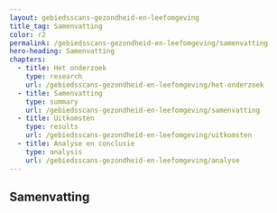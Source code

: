 ```yaml
---
layout: gebiedsscans-gezondheid-en-leefomgeving
title_tag: Samenvatting
color: r2
permalink: /gebiedsscans-gezondheid-en-leefomgeving/samenvatting
hero-heading: Samenvatting
chapters:
  - title: Het onderzoek
    type: research
    url: /gebiedsscans-gezondheid-en-leefomgeving/het-onderzoek
  - title: Samenvatting
    type: summary
    url: /gebiedsscans-gezondheid-en-leefomgeving/samenvatting
  - title: Uitkomsten
    type: results
    url: /gebiedsscans-gezondheid-en-leefomgeving/uitkomsten
  - title: Analyse en conclusie
    type: analysis
    url: /gebiedsscans-gezondheid-en-leefomgeving/analyse
---
```

## Samenvatting
